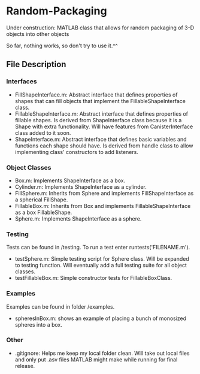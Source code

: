 # Random-Packaging
Under construction: MATLAB class that allows for random packaging of 3-D objects into other objects

So far, nothing works, so don't try to use it.^^

## File Description

### Interfaces
- FillShapeInterface.m: Abstract interface that defines properties of shapes that can fill objects that implement the FillableShapeInterface class.
- FillableShapeInterface.m: Abstract interface that defines properties of fillable shapes. Is derived from ShapeInterface class because it is a Shape with extra functionality. Will have features from CanisterInterface class added to it soon.
- ShapeInterface.m: Abstract interface that defines basic variables and functions each shape should have. Is derived from handle class to allow implementing class' constructors to add listeners.

### Object Classes
- Box.m: Implements ShapeInterface as a box.
- Cylinder.m: Implements ShapeInterface as a cylinder.
- FillSphere.m: Inherits from Sphere and implements FillShapeInterface as a spherical FillShape.
- FillableBox.m: Inherits from Box and implements FillableShapeInterface as a box FillableShape.
- Sphere.m: Implements ShapeInterface as a sphere.

### Testing
Tests can be found in /testing. To run a test enter runtests('FILENAME.m').
- testSphere.m: Simple testing script for Sphere class. Will be expanded to testing function.
Will eventually add a full testing suite for all object classes.
- testFillableBox.m: Simple constructor tests for FillableBoxClass.

### Examples
Examples can be found in folder /examples.
- spheresInBox.m: shows an example of placing a bunch of monosized spheres into a box.

### Other
- .gitignore: Helps me keep my local folder clean. Will take out local files and only put .asv files MATLAB might make while running for final release.
 
